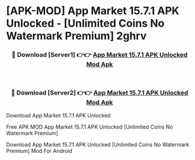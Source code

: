 # [APK-MOD] App Market 15.7.1 APK Unlocked - [Unlimited Coins No Watermark Premium] 2ghrv



<div align="center">
<h3>🔴 Download [Server1] 👉👉 <a href="https://momento.my/?title=App_Market_15.7.1_APK_Unlocked">App Market 15.7.1 APK Unlocked Mod Apk</a></h3><br>

<h3>🔴 Download [Server2] 👉👉 <a href="https://momento.my/?title=App_Market_15.7.1_APK_Unlocked">App Market 15.7.1 APK Unlocked Mod Apk</a></h3>
</div>



Download App Market 15.7.1 APK Unlocked 

Free APK MOD App Market 15.7.1 APK Unlocked [Unlimited Coins No Watermark Premium]

Download App Market 15.7.1 APK Unlocked [Unlimited Coins No Watermark Premium] Mod For Android
